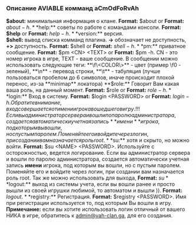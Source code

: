 ### Описание AVIABLE комманд aCmOdFoRvAh  
**$about:** минимальная информация о клане. **Format:** $about or **Format:** $about -h.  
**$help:** советы по работе с командами консоли. **Format: $help** or **Format:** $help -h.  
**$version:** версия.  
**$shell:** вывод списка комманд плагина. **->** обозначает не доступность, **+>** доступность. **Format:** $shell or **Format:** $shell -h.  
**$pm:** приватное сообщение. **Format:** $pm \<CN\> \<TEXT\> or **Format:** $pm -h. CN - это номер игрока в игре, TEXT - ваше сообщение. В сообщении можно использовать следующие теги: **\f\<COLOR\>** - цвет (пример \f0 - зеленый), **\n** - перевод строки, **\t** - табуляция (лучше пользоваться пробелом до 6 символов, иначе происходит плохой перенос, из-за **minimap** локатора)  
**$role:** Говорит Вам какая ваша роль, на данный момент. **Format:** $role or **Format:** $role -h.  
**$login:** Вход в систему. **Format:** $login \<PASSWORD\> or **Format:** $login -h. Обратите внимание, вход
совершается от имени игрока вошедшего в игру. !!!  Если вы администратор сервера и вошли по паролю администратора, создается автоматически учетная запись **имени** игрока, под которым вы вошли, но с пустым паролем. Поменяйте его и войдите через логин, при создании вам назначается роль root.  
**$su:** хотя и скрыто, но можно войти. **Format:** $su \<NAME\> \<PASSWORD\>. Используйте с осторожностью, ведется логирование. Если вы администратор сервера и вошли по паролю администратора, создается автоматически учетная запись **имени** игрока, под которым вы вошли, но с пустым паролем. Поменяйте его и войдите через логин, при создании вам назначается роль root. Так же можно использовать для выхода, **Format:** $su    
**$logout:** выход из системы учета, если вы вошли ранее и просто вышли из своей игрушки любимой, то автоматом и вышли )). **Format:** $logout.  
**$registry:** Регистрация. **Format:** $registry \<PASSWORD\>. Имя при регистрации используется то, под которым Вы вошли в игру.  
**Примечание:** если вы хотите использовать логин отличный от вашего НИКА в игре, обратитесь к admin@vah-clan.ga, для его создания.  
